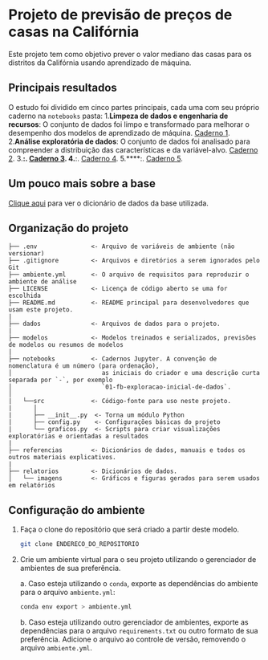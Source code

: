 # Projeto de previsão de preços de casas na Califórnia

Este projeto tem como objetivo prever o valor mediano das casas para os distritos da Califórnia usando aprendizado de máquina.

## Principais resultados
O estudo foi dividido em cinco partes principais, cada uma com seu próprio caderno na `notebooks` pasta:
1.**Limpeza de dados e engenharia de recursos**: O conjunto de dados foi limpo e transformado para melhorar o desempenho dos modelos de aprendizado de máquina. [Caderno 1](notebooks/01-jb-limpeza_e_tratamento_de_dados.ipynb).
2.**Análise exploratória de dados**: O conjunto de dados foi analisado para compreender a distribuição das características e da variável-alvo. [Caderno 2](notebooks/02-jb-eda.ipynb).
3.****:. [Caderno 3](notebooks/03-jb-geolocalizacao.ipynb).
4.****:. [Caderno 4](notebooks/04-jb-modelos.ipynb).
5.****:. [Caderno 5](home.py).

## Um pouco mais sobre a base

[Clique aqui](referencias/dicionario_de_dados.md) para ver o dicionário de dados da base utilizada.

## Organização do projeto

```
├── .env               <- Arquivo de variáveis de ambiente (não versionar)
├── .gitignore         <- Arquivos e diretórios a serem ignorados pelo Git
├── ambiente.yml       <- O arquivo de requisitos para reproduzir o ambiente de análise
├── LICENSE            <- Licença de código aberto se uma for escolhida
├── README.md          <- README principal para desenvolvedores que usam este projeto.
|
├── dados              <- Arquivos de dados para o projeto.
|
├── modelos            <- Modelos treinados e serializados, previsões de modelos ou resumos de modelos
|
├── notebooks          <- Cadernos Jupyter. A convenção de nomenclatura é um número (para ordenação),
│                         as iniciais do criador e uma descrição curta separada por `-`, por exemplo
│                         `01-fb-exploracao-inicial-de-dados`.
│
|   └──src             <- Código-fonte para uso neste projeto.
|      │
|      ├── __init__.py  <- Torna um módulo Python
|      ├── config.py    <- Configurações básicas do projeto
|      └── graficos.py  <- Scripts para criar visualizações exploratórias e orientadas a resultados
|
├── referencias        <- Dicionários de dados, manuais e todos os outros materiais explicativos.
|
├── relatorios         <- Dicionários de dados.
│   └── imagens        <- Gráficos e figuras gerados para serem usados em relatórios
```

## Configuração do ambiente

1. Faça o clone do repositório que será criado a partir deste modelo.

    ```bash
    git clone ENDERECO_DO_REPOSITORIO
    ```

2. Crie um ambiente virtual para o seu projeto utilizando o gerenciador de ambientes de sua preferência.

    a. Caso esteja utilizando o `conda`, exporte as dependências do ambiente para o arquivo `ambiente.yml`:

      ```bash
      conda env export > ambiente.yml
      ```

    b. Caso esteja utilizando outro gerenciador de ambientes, exporte as dependências
    para o arquivo `requirements.txt` ou outro formato de sua preferência. Adicione o
    arquivo ao controle de versão, removendo o arquivo `ambiente.yml`.


